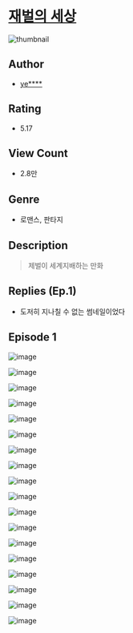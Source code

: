 # [재벌의 세상](https://comic.naver.com/challenge/list?titleId=810431)
![thumbnail](https://image-comic.pstatic.net/user_contents_data/challenge_comic/2023/05/23/308914/upload_3832898850401641522_480x623.jpeg)

## Author
- [ye****](https://comic.naver.com/artistTitle?id=308914)

## Rating
- 5.17

## View Count
- 2.8만

## Genre
- 로맨스, 판타지

## Description
> 제벌이 세계지배하는 만화

## Replies (Ep.1)
- 도저히 지나칠 수 없는 썸네일이었다

## Episode 1
![image](https://image-comic.pstatic.net/user_contents_data/challenge_comic/2023/05/23/308914/upload_7221349796620351799.jpeg)

![image](https://image-comic.pstatic.net/user_contents_data/challenge_comic/2023/05/23/308914/upload_7293636089881965104.jpeg)

![image](https://image-comic.pstatic.net/user_contents_data/challenge_comic/2023/05/23/308914/upload_3979324107223610467.jpeg)

![image](https://image-comic.pstatic.net/user_contents_data/challenge_comic/2023/05/23/308914/upload_3847306867197239609.jpeg)

![image](https://image-comic.pstatic.net/user_contents_data/challenge_comic/2023/05/23/308914/upload_7365411108589416755.jpeg)

![image](https://image-comic.pstatic.net/user_contents_data/challenge_comic/2023/05/23/308914/upload_3618750298487874616.jpeg)

![image](https://image-comic.pstatic.net/user_contents_data/challenge_comic/2023/05/23/308914/upload_7233678435866404151.jpeg)

![image](https://image-comic.pstatic.net/user_contents_data/challenge_comic/2023/05/23/308914/upload_3703475353826125362.jpeg)

![image](https://image-comic.pstatic.net/user_contents_data/challenge_comic/2023/05/23/308914/upload_3631697220394640438.jpeg)

![image](https://image-comic.pstatic.net/user_contents_data/challenge_comic/2023/05/23/308914/upload_3978196017705608247.jpeg)

![image](https://image-comic.pstatic.net/user_contents_data/challenge_comic/2023/05/23/308914/upload_3703426068223780153.jpeg)

![image](https://image-comic.pstatic.net/user_contents_data/challenge_comic/2023/05/23/308914/upload_3906086763837338673.jpeg)

![image](https://image-comic.pstatic.net/user_contents_data/challenge_comic/2023/05/23/308914/upload_7003490166889395257.jpeg)

![image](https://image-comic.pstatic.net/user_contents_data/challenge_comic/2023/05/23/308914/upload_7075828127030785591.jpeg)

![image](https://image-comic.pstatic.net/user_contents_data/challenge_comic/2023/05/23/308914/upload_7076387795696236133.jpeg)

![image](https://image-comic.pstatic.net/user_contents_data/challenge_comic/2023/05/23/308914/upload_7293638296703755314.jpeg)

![image](https://image-comic.pstatic.net/user_contents_data/challenge_comic/2023/05/23/308914/upload_3618751579092694372.jpeg)

![image](https://image-comic.pstatic.net/user_contents_data/challenge_comic/2023/05/24/308914/upload_7003715772961929016.jpeg)
